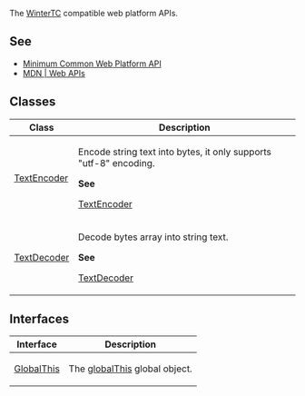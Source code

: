 The [WinterTC](https://wintertc.org/) compatible web platform APIs.

## See

 - [Minimum Common Web Platform API](https://common-min-api.proposal.wintertc.org/)
 - [MDN | Web APIs](https://developer.mozilla.org/docs/Web/API)

## Classes

<table>
<thead>
<tr>
<th>Class</th>
<th>Description</th>
</tr>
</thead>
<tbody>
<tr>
<td>

[TextEncoder](classes/TextEncoder.md)

</td>
<td>

Encode string text into bytes, it only supports "utf-8" encoding.

**See**

[TextEncoder](https://developer.mozilla.org/docs/Web/API/TextEncoder)

</td>
</tr>
<tr>
<td>

[TextDecoder](classes/TextDecoder.md)

</td>
<td>

Decode bytes array into string text.

**See**

[TextDecoder](https://developer.mozilla.org/docs/Web/API/TextDecoder)

</td>
</tr>
</tbody>
</table>

## Interfaces

<table>
<thead>
<tr>
<th>Interface</th>
<th>Description</th>
</tr>
</thead>
<tbody>
<tr>
<td>

[GlobalThis](interfaces/GlobalThis.md)

</td>
<td>

The [globalThis](https://developer.mozilla.org/docs/Web/JavaScript/Reference/Global_Objects/globalThis) global object.

</td>
</tr>
</tbody>
</table>
